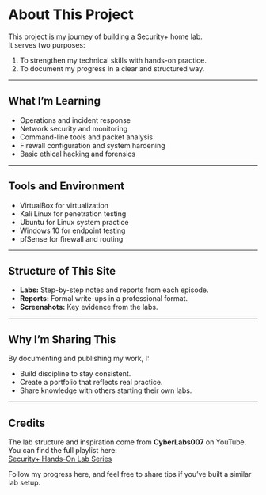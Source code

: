 # About This Project

This project is my journey of building a Security+ home lab.  
It serves two purposes:  
1. To strengthen my technical skills with hands-on practice.  
2. To document my progress in a clear and structured way.  

---

## What I’m Learning
- Operations and incident response  
- Network security and monitoring  
- Command-line tools and packet analysis  
- Firewall configuration and system hardening  
- Basic ethical hacking and forensics  

---

## Tools and Environment
- VirtualBox for virtualization  
- Kali Linux for penetration testing  
- Ubuntu for Linux system practice  
- Windows 10 for endpoint testing  
- pfSense for firewall and routing  

---

## Structure of This Site
- **Labs:** Step-by-step notes and reports from each episode.  
- **Reports:** Formal write-ups in a professional format.  
- **Screenshots:** Key evidence from the labs.  

---

## Why I’m Sharing This
By documenting and publishing my work, I:  
- Build discipline to stay consistent.  
- Create a portfolio that reflects real practice.  
- Share knowledge with others starting their own labs.  



---

## Credits
The lab structure and inspiration come from **CyberLabs007** on YouTube.  
You can find the full playlist here:  
[Security+ Hands-On Lab Series](https://www.youtube.com/playlist?list=PL2KJmkHeYQTNwlZqLh_ptZhSNZf93bOU-)  


Follow my progress here, and feel free to share tips if you’ve built a similar lab setup.  
